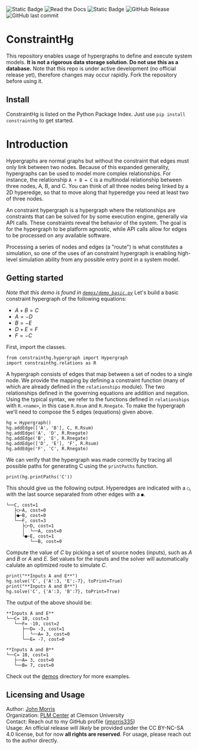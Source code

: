 ![Static Badge](https://img.shields.io/badge/homepage-blue?link=https%3A%2F%2Fgithub.com%2Fjmorris335%2FConstraintHg%2Fwiki)
 ![Read the Docs](https://img.shields.io/readthedocs/constrainthg?link=https%3A%2F%2Fconstrainthg.readthedocs.io%2Fen%2Flatest%2Findex.html) ![Static Badge](https://img.shields.io/badge/tests-failing-brightred) ![GitHub Release](https://img.shields.io/github/v/release/jmorris335/ConstraintHg?include_prereleases&display_name=tag) ![GitHub last commit](https://img.shields.io/github/last-commit/jmorris335/ConstraintHg)



# ConstraintHg
This repository enables usage of hypergraphs to define and execute system models. **It is not a rigorous data storage solution. Do not use this as a database.** Note that this repo is under active development (no official release yet), therefore changes may occur rapidly. Fork the repository before using it.

## Install
ConstraintHg is listed on the Python Package Index. Just use `pip install constrainthg` to get started.

# Introduction
Hypergraphs are normal graphs but without the constraint that edges must only link between two nodes. Because of this expanded generality, hypergraphs can be used to model more complex relationships. For instance, the relationship `A + B = C` is a multinodal relationship between three nodes, A, B, and C. You can think of all three nodes being linked by a 2D hyperedge, so that to move along that hyperedge you need at least two of three nodes. 

An constraint hypergraph is a hypergraph where the relationships are constraints that can be solved for by some execution engine, generally via API calls. These constraints reveal the behavior of the system. The goal is for the hypergraph to be platform agnostic, while API calls allow for edges to be processed on any available software.

Processing a series of nodes and edges (a "route") is what constitutes a simulation, so one of the uses of an constraint hypergraph is enabling high-level simulation ability from any possible entry point in a system model.

## Getting started
*Note that this demo is found in [`demos/demo_basic.py`](https://github.com/jmorris335/ConstraintHg/blob/main/demos/demo_basic.py)*
Let's build a basic constraint hypergraph of the following equations:
- $A + B = C$
- $A = -D$
- $B = -E$
- $D + E = F$  
- $F = -C$

First, import the classes. 
```[python]
from constrainthg.hypergraph import Hypergraph
import constrainthg.relations as R
```

A hypergraph consists of edges that map between a set of nodes to a single node. We provide the mapping by defining a constraint function (many of which are already defined in the `relationships` module). The two relationships defined in the governing equations are addition and negation. Using the typical syntax, we refer to the functions defined in `relationships` with `R.<name>`, in this case `R.Rsum` and `R.Rnegate`. To make the hypergraph we'll need to compose the 5 edges (equations) given above. 
```[python]
hg = Hypergraph()
hg.addEdge(['A', 'B'], C, R.Rsum)
hg.addEdge('A', 'D', R.Rnegate)
hg.addEdge('B', 'E', R.Rnegate)
hg.addEdge(['D', 'E'], 'F', R.Rsum)
hg.addEdge('F', 'C', R.Rnegate)
```

We can verify that the hypergraph was made correctly by tracing all possible paths for generating C using the `printPaths` function.
```[python]
print(hg.printPaths('C'))
```

This should give us the following output. Hyperedges are indicated with a `◯`, with the last source separated from other edges with a `●`.
```
└──C, cost=1
   ├◯─A, cost=0
   ├●─B, cost=0
   └──F, cost=3
      ├◯─D, cost=1
      │  └──A, cost=0
      └●─E, cost=1
         └──B, cost=0
```

Compute the value of $C$ by picking a set of source nodes (inputs), such as $A$ and $B$ or $A$ and $E$. Set values for the inputs and the solver will automatically calulate an optimized route to simulate $C$. 
```[python]
print("**Inputs A and E**")
hg.solve('C', {'A':3, 'E':-7}, toPrint=True)
print("**Inputs A and B**")
hg.solve('C', {'A':3, 'B':7}, toPrint=True)
```

The output of the above should be:
```
**Inputs A and E**
└──C= 10, cost=3
   └──F= -10, cost=2
      ├──D= -3, cost=1
      │  └──A= 3, cost=0
      └──E= -7, cost=0

**Inputs A and B**
└──C= 10, cost=1
   ├──A= 3, cost=0
   └──B= 7, cost=0
```

Check out the  [demos](https://github.com/jmorris335/ConstraintHg/tree/main/demos) directory for more examples.

## Licensing and Usage
Author: [John Morris](https://www.people.clemson.edu/jhmrrs/)  
Organization: [PLM Center](https://github.com/Clemson-PLMC) at Clemson University  
Contact: Reach out to my GitHub profile ([jmorris335](https://github.com/jmorris335))  
Usage: An official release will *likely* be provided under the CC BY-NC-SA 4.0 license, but for now **all rights are reserved**. For usage, please reach out to the author directly.